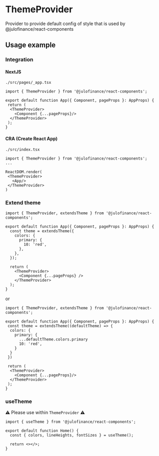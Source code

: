 # ThemeProvider

Provider to provide default config of style that is used by @julofinance/react-components

## Usage example

### Integration

#### NextJS

```tsx
./src/pages/_app.tsx

import { ThemeProvider } from '@julofinance/react-components';

export default function App({ Component, pageProps }: AppProps) {
 return (
  <ThemeProvider>
    <Component {...pageProps}/>
  </ThemeProvider>
 );
}
```

#### CRA (Create React App)

```tsx
./src/index.tsx

import { ThemeProvider } from '@julofinance/react-components';
...

ReactDOM.render(
 <ThemeProvider>
   <App/>
 </ThemeProvider>
)
```

### Extend theme

```tsx
import { ThemeProvider, extendsTheme } from '@julofinance/react-components';

export default function App({ Component, pageProps }: AppProps) {
  const theme = extendsTheme({
    colors: {
      primary: {
        10: 'red',
      },
    },
  });

  return (
    <ThemeProvider>
      <Component {...pageProps} />
    </ThemeProvider>
  );
}
```

or

```tsx
import { ThemeProvider, extendsTheme } from '@julofinance/react-components';

export default function App({ Component, pageProps }: AppProps) {
 const theme = extendsTheme((defaultTheme) => {
  colors: {
    primary: {
      ...defaultTheme.colors.primary
      10: 'red',
    }
  }
 })

 return (
  <ThemeProvider>
    <Component {...pageProps}/>
  </ThemeProvider>
 );
}
```

### useTheme

⚠️ Please use within `ThemeProvider` ⚠️

```tsx
import { useTheme } from '@julofinance/react-components';

export default function Home() {
  const { colors, lineHeights, fontSizes } = useTheme();

  return <></>;
}
```
